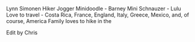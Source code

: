Lynn Simonen
Hiker
Jogger
Minidoodle - Barney
Mini Schnauzer - Lulu
Love to travel - Costa Rica, France, England, Italy, Greece, Mexico, and, of course, America
Family loves to hike in the 


Edit by Chris
